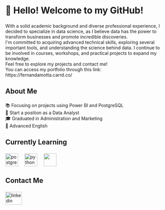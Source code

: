 <h1 align="left">👋 Hello! Welcome to my GitHub!</h1>

###

<p align="left">With a solid academic background and diverse professional experience, I decided to specialize in data science, as I believe data has the power to transform businesses and promote incredible discoveries.<br>I'm committed to acquiring advanced technical skills, exploring several important tools, and understanding the science behind data. I continue to be involved in courses, workshops, and practical projects to expand my knowledge.<br>Feel free to explore my projects and contact me!<br>You can access my portfolio through this link: https://fernandamotta.carrd.co/</p>

###

<h2 align="left">About Me</h2>

###

<p align="left">📚 Focusing on projects using Power BI and PostgreSQL<br>🎯 Start a position as a Data Analyst<br>🎓 Graduated in Administration and Marketing<br>💬 Advanced English</p>

###

<h2 align="left">Currently Learning</h2>

###

<div align="left">
  <img src="https://cdn.jsdelivr.net/gh/devicons/devicon/icons/postgresql/postgresql-original.svg" height="40" alt="postgresql logo"  />
  <img width="12" />
  <img src="https://cdn.jsdelivr.net/gh/devicons/devicon/icons/python/python-original.svg" height="40" alt="python logo"  />
  <img width="12" />
  <img height="40" src="https://github.com/microsoft/PowerBI-Icons/blob/main/SVG/Power-BI.svg">
    &nbsp;&nbsp;&nbsp;&nbsp;&nbsp;&nbsp;&nbsp;&nbsp;&nbsp;&nbsp;&nbsp;&nbsp;&nbsp;
</div>

###

<h2 align="left">Contact Me</h2>

###

<div align="left">
  <a href="https://www.linkedin.com/in/fernanda-motta-pereira/" target="_blank">
    <img src="https://raw.githubusercontent.com/maurodesouza/profile-readme-generator/master/src/assets/icons/social/linkedin/default.svg" width="52" height="40" alt="linkedin logo"  />
  </a>
</div>

###
